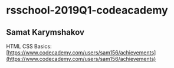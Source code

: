 # rsschool-2019Q1-codeacademy

## Samat Karymshakov
HTML CSS Basics: [https://www.codecademy.com/users/sam156/achievements](https://www.codecademy.com/users/sam156/achievements)